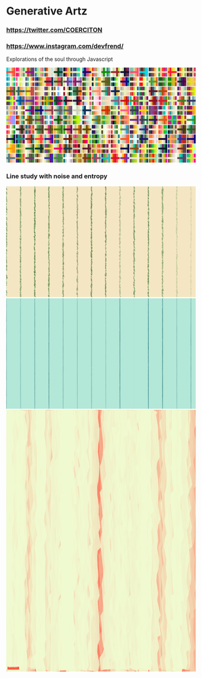 # Generative Artz

### https://twitter.com/COERCITON
### https://www.instagram.com/devfrend/

Explorations of the soul through Javascript

![](./experiments/palette.png)
### Line study with noise and entropy
![](./experiments/line-1.png)
![](./experiments/line-2.png)
![](./experiments/line-3.png)